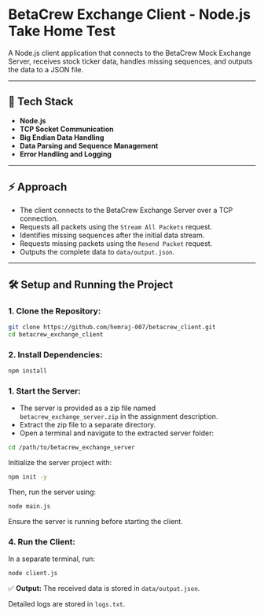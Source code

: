 # BetaCrew Exchange Client - Node.js Take Home Test

A Node.js client application that connects to the BetaCrew Mock Exchange Server, receives stock ticker data, handles missing sequences, and outputs the data to a JSON file.

---

## 🚀 Tech Stack

* **Node.js**
* **TCP Socket Communication**
* **Big Endian Data Handling**
* **Data Parsing and Sequence Management**
* **Error Handling and Logging**

---

## ⚡ Approach

* The client connects to the BetaCrew Exchange Server over a TCP connection.
* Requests all packets using the `Stream All Packets` request.
* Identifies missing sequences after the initial data stream.
* Requests missing packets using the `Resend Packet` request.
* Outputs the complete data to `data/output.json`.

---

## 🛠️ Setup and Running the Project

### 1. Clone the Repository:

```bash
git clone https://github.com/hemraj-007/betacrew_client.git
cd betacrew_exchange_client
```

### 2. Install Dependencies:

```bash
npm install
```

### **1. Start the Server:**

* The server is provided as a zip file named `betacrew_exchange_server.zip` in the assignment description.
* Extract the zip file to a separate directory.
* Open a terminal and navigate to the extracted server folder:

```bash
cd /path/to/betacrew_exchange_server
```

Initialize the server project with:

```bash
npm init -y
```

Then, run the server using:

```bash
node main.js
```

Ensure the server is running before starting the client.

### 4. Run the Client:

In a separate terminal, run:

```bash
node client.js
```

✅ **Output:** The received data is stored in `data/output.json`.

Detailed logs are stored in `logs.txt`.
